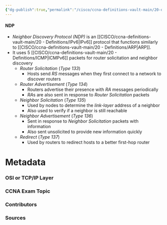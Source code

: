 ```yaml
---
{"dg-publish":true,"permalink":"/cisco/ccna-definitions-vault-main/20-definitions/ndp/","tags":["defs_ccna"]}
---
```


#### NDP
- *Neighbor Discovery Protocol (NDP)* is an [[CISCO/ccna-definitions-vault-main/20 - Definitions/IPv6\|IPv6]] protocol that functions similarly to [[CISCO/ccna-definitions-vault-main/20 - Definitions/ARP\|ARP]].
- It uses 5 [[CISCO/ccna-definitions-vault-main/20 - Definitions/ICMP\|ICMPv6]] packets for router solicitation and neighbor discovery
	- *Router Solicitation* (*Type 133*)
		- Hosts send *RS* messages when they first connect to a network to discover routers
	- *Router Advertisement* (*Type 134*)
		- Routers advertise their presence with *RA* messages periodically
		- *RA*s are also sent in response to *Router Solicitation* packets
	- *Neighbor Solicitation* (*Type 135*)
		- Used by nodes to determine the *link-layer* address of a neighbor
		- Also used to verify if a neighbor is still reachable
	- *Neighbor Advertisement* (*Type 136*)
		- Sent in response to *Neighbor Solicitation* packets with information
		- Also sent unsolicited to provide new information quickly
	- *Redirect* (*Type 137*)
		- Used by routers to redirect hosts to a better first-hop router



# Metadata
### OSI or TCP/IP Layer

### CCNA Exam Topic

### Contributors

### Sources
